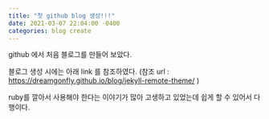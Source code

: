 ```yaml
---
title: "첫 github blog 생성!!!"
date: 2021-03-07 22:04:00 -0400
categories: blog create
---
```

github 에서 처음 블로그를 만들어 보았다. 

블로그 생성 시에는 아래 link 를 참조하였다. 
(참조 url : https://dreamgonfly.github.io/blog/jekyll-remote-theme/ )

ruby를 깔아서 사용해야 한다는 이야기가 많아 고생하고 있었는데 쉽게 할 수 있어서 다행이다.
